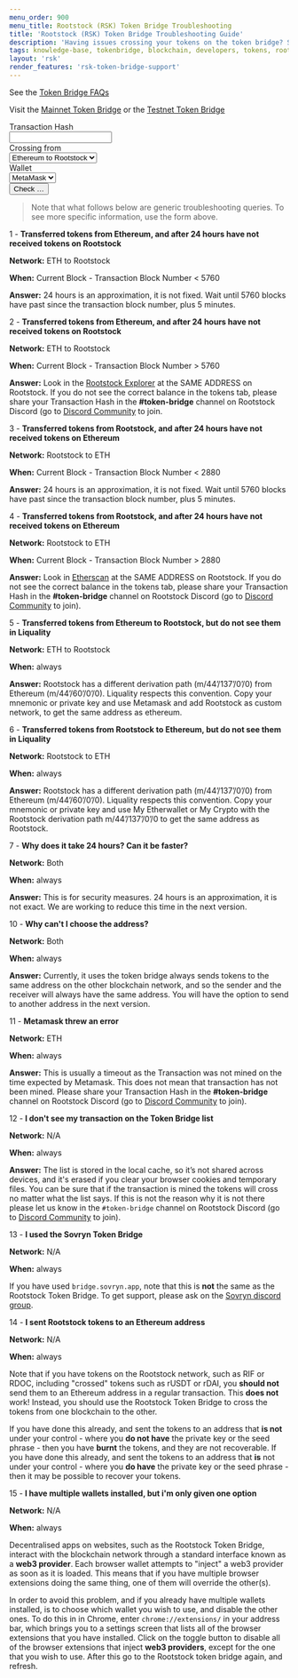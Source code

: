 ```yaml
---
menu_order: 900
menu_title: Rootstock (RSK) Token Bridge Troubleshooting
title: 'Rootstock (RSK) Token Bridge Troubleshooting Guide'
description: 'Having issues crossing your tokens on the token bridge? See the troubleshooting guide for help.'
tags: knowledge-base, tokenbridge, blockchain, developers, tokens, rootstock, rsk
layout: 'rsk'
render_features: 'rsk-token-bridge-support'
---
```


See the [Token Bridge FAQs](https://developers.rsk.co/tools/tokenbridge/faq/)

Visit the [Mainnet Token Bridge](https://tokenbridge.rsk.co/) or the [Testnet Token Bridge](https://testnet.tokenbridge.rsk.co/)

<div class="rsk-token-bridge-support">
  <div class="rsk-token-bridge-support-input-area">
    <div>
      <label>Transaction Hash</label>
      <br />
      <input name="txHash" id="rsk-token-bridge-support-txHash" type="text" />
    </div>
    <div>
      <label>Crossing from</label>
      <br />
      <select name="fromNetwork" id="rsk-token-bridge-support-fromNetwork">
        <option value="ethereum-mainnet">Ethereum to Rootstock</option>
        <option value="rsk-mainnet">Rootstock to Ethereum</option>
      </select>
    </div>
    <div>
      <label>Wallet</label>
      <br />
      <select name="walletName" id="rsk-token-bridge-support-walletName">
        <option value="metamask">MetaMask</option>
        <option value="liquality">Liquality</option>
      </select>
    </div>
    <div>
      <button id="rsk-token-bridge-support-check-button">Check &hellip;</button>
    </div>
  </div>
  <div class="rsk-token-bridge-support-output-area">
  </div>
</div>

> Note that what follows below are generic troubleshooting queries.
> To see more specific information, use the form above.

1 - **Transferred tokens from Ethereum, and after 24 hours have not received tokens on Rootstock**

**Network:** ETH to Rootstock

**When:** Current Block - Transaction Block Number < 5760

**Answer:** 24 hours is an approximation, it is not fixed. Wait until 5760 blocks have past since the transaction block number, plus 5 minutes.

2 - **Transferred tokens from Ethereum, and after 24 hours have not received tokens on Rootstock**

**Network:** ETH to Rootstock

**When:** Current Block - Transaction Block Number > 5760

**Answer:**  Look in the [Rootstock Explorer](https://explorer.rsk.co/) at the SAME ADDRESS on Rootstock. If you do not see the correct balance in the tokens tab, please share your Transaction Hash in the **#token-bridge** channel on Rootstock Discord (go to [Discord Community](https://rootstock.io/discord) to join.

3 - **Transferred tokens from Rootstock, and after 24 hours have not received tokens on Ethereum**

**Network:** Rootstock to ETH

**When:** Current Block - Transaction Block Number < 2880

**Answer:**  24 hours is an approximation, it is not fixed. Wait until 5760 blocks have past since the transaction block number, plus 5 minutes.

4 - **Transferred tokens from Rootstock, and after 24 hours have not received tokens on Ethereum**

**Network:** Rootstock to ETH

**When:** Current Block - Transaction Block Number > 2880

**Answer:**  Look in [Etherscan](https://etherscan.io/) at the SAME ADDRESS on Rootstock. If you do not see the correct balance in the tokens tab, please share your Transaction Hash in the **#token-bridge** channel on Rootstock Discord (go to [ Discord Community](https://rootstock.io/discord) to join).

5 - **Transferred tokens from Ethereum to Rootstock, but do not see them in Liquality**

**Network:** ETH to Rootstock

**When:** always

**Answer:**  Rootstock has a different derivation path (m/44’/137’/0’/0) from Ethereum (m/44’/60’/0’/0). Liquality respects this convention. Copy your mnemonic or private key and use Metamask and add Rootstock as custom network, to get the same address as ethereum.

6 - **Transferred tokens from Rootstock to Ethereum, but do not see them in Liquality**

**Network:** Rootstock to ETH

**When:** always

**Answer:**  Rootstock has a different derivation path (m/44’/137’/0’/0) from Ethereum (m/44’/60’/0’/0). Liquality respects this convention. Copy your mnemonic or private key and use My Etherwallet or My Crypto with the Rootstock derivation path m/44’/137’/0’/0 to get the same address as Rootstock.

7 - **Why does it take 24 hours? Can it be faster?**

**Network:** Both

**When:** always

**Answer:**  This is for security measures. 24 hours is an approximation, it is not exact. We are working to reduce this time in the next version.

10 - **Why can't I choose the address?**

**Network:** Both

**When:** always

**Answer:**  Currently, it uses the token bridge always sends tokens to the same address on the other blockchain network, and so the sender and the receiver will always have the same address. You will have the option to send to another address in the next version.

11 - **Metamask threw an error**

**Network:** ETH

**When:** always

**Answer:**  This is usually a timeout as the Transaction was not mined on the time expected by Metamask. This does not mean that transaction has not been mined. Please share your Transaction Hash in the **#token-bridge** channel on Rootstock Discord (go to [Discord Community](https://rootstock.io/discord) to join).

12 - **I don't see my transaction on the Token Bridge list**

**Network:** N/A

**When:** always

**Answer:**  The list is stored in the local cache, so it’s not shared across devices, and it's erased if you clear your browser cookies and temporary files. You can be sure that if the transaction is mined the tokens will cross no matter what the list says. If this is not the reason why it is not there please let us know in the `#token-bridge` channel on Rootstock Discord (go to [Discord Community](https://rootstock.io/discord) to join).

13 - **I used the Sovryn Token Bridge**

**Network:** N/A

**When:** always

If you have used `bridge.sovryn.app`,
note that this is **not** the same as the Rootstock Token Bridge.
To get support, please ask on the
[Sovryn discord group](https://discord.com/channels/729675474665603133/813119624098611260).

14 - **I sent Rootstock tokens to an Ethereum address**

**Network:** N/A

**When:** always

Note that if you have tokens on the Rootstock network, such as RIF or RDOC,
including "crossed" tokens such as rUSDT or rDAI,
you **should not** send them to an Ethereum address in a regular transaction.
This **does not** work!
Instead, you should use the Rootstock Token Bridge to cross the tokens
from one blockchain to the other.

If you have done this already,
and sent the tokens to an address that **is not** under your control -
where you **do not have** the private key or the seed phrase -
then you have **burnt** the tokens, and they are not recoverable.
If you have done this already,
and sent the tokens to an address that **is** not under your control -
where you **do have** the private key or the seed phrase -
then it may be possible to recover your tokens.

15 - **I have multiple wallets installed, but i'm only given one option**

**Network:** N/A

**When:** always

Decentralised apps on websites, such as the Rootstock Token Bridge,
interact with the blockchain network through a standard interface
known as a **web3 provider**.
Each browser wallet attempts to "inject" a web3 provider as soon as it is loaded.
This means that if you have multiple browser extensions doing the same thing,
one of them will override the other(s).

In order to avoid this problem, and if you already have multiple wallets installed,
is to choose which wallet you wish to use, and disable the other ones.
To do this in in Chrome, enter `chrome://extensions/` in your address bar,
which brings you to a settings screen that lists all of
the browser extensions that you have installed.
Click on the toggle button to disable all of the browser extensions
that inject **web3 providers**, except for the one that you wish to use.
After this go to the Rootstock token bridge again, and refresh.
